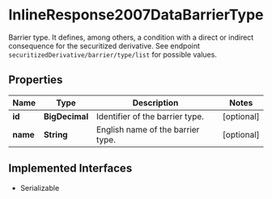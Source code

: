 

# InlineResponse2007DataBarrierType

Barrier type. It defines, among others, a condition with a direct or indirect consequence for the securitized derivative. See endpoint `securitizedDerivative/barrier/type/list` for possible values.

## Properties

Name | Type | Description | Notes
------------ | ------------- | ------------- | -------------
**id** | **BigDecimal** | Identifier of the barrier type. |  [optional]
**name** | **String** | English name of the barrier type. |  [optional]


## Implemented Interfaces

* Serializable


